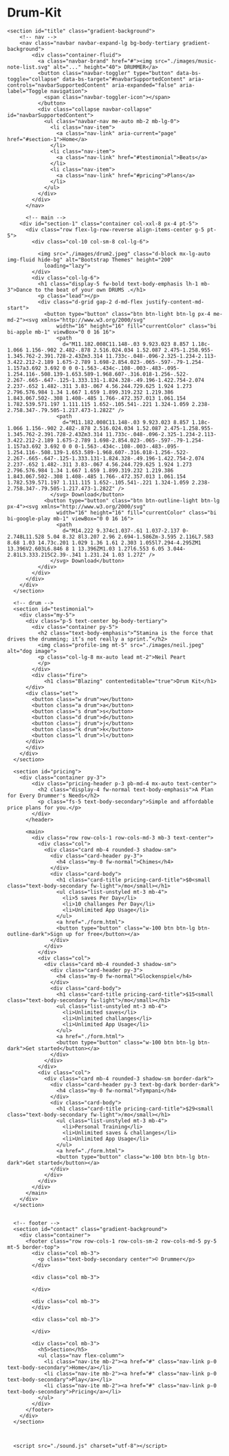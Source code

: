 # Drum-Kit
<!DOCTYPE html>
<html lang="en">
<head>
    <meta charset="UTF-8">
    <meta name="viewport" content="width=device-width, initial-scale=1.0">
    <title>Drum Kit</title>
    <link rel="stylesheet" href="styles.css">
    <link href="https://cdn.jsdelivr.net/npm/bootstrap@5.3.0-alpha2/dist/css/bootstrap.min.css" rel="stylesheet"
    integrity="sha384-aFq/bzH65dt+w6FI2ooMVUpc+21e0SRygnTpmBvdBgSdnuTN7QbdgL+OapgHtvPp" crossorigin="anonymous">
</head>
<body>
    
    <section id="title" class="gradient-background">
        <!-- nav -->
        <nav class="navbar navbar-expand-lg bg-body-tertiary gradient-background">
            <div class="container-fluid">
              <a class="navbar-brand" href="#"><img src="./images/music-note-list.svg" alt="..." height="40"> DRUMMER</a>
              <button class="navbar-toggler" type="button" data-bs-toggle="collapse" data-bs-target="#navbarSupportedContent" aria-controls="navbarSupportedContent" aria-expanded="false" aria-label="Toggle navigation">
                <span class="navbar-toggler-icon"></span>
              </button>
              <div class="collapse navbar-collapse" id="navbarSupportedContent">
                <ul class="navbar-nav me-auto mb-2 mb-lg-0">
                  <li class="nav-item">
                    <a class="nav-link" aria-current="page" href="#section-1">Home</a>
                  </li>
                  <li class="nav-item">
                    <a class="nav-link" href="#testimonial">Beats</a>
                  </li>
                  <li class="nav-item">
                    <a class="nav-link" href="#pricing">Plans</a>
                  </li>
                </ul>
              </div>
            </div>
          </nav>

          <!-- main -->
        <div id="section-1" class="container col-xxl-8 px-4 pt-5">
          <div class="row flex-lg-row-reverse align-items-center g-5 pt-5">
            <div class="col-10 col-sm-8 col-lg-6">
    
              <img src="./images/drum2.jpeg" class="d-block mx-lg-auto img-fluid hide-bg" alt="Bootstrap Themes" height="200"
                loading="lazy">
            </div>
            <div class="col-lg-6">
              <h1 class="display-5 fw-bold text-body-emphasis lh-1 mb-3">Dance to the beat of your own DRUMS .</h1>
              <p class="lead"></p>
              <div class="d-grid gap-2 d-md-flex justify-content-md-start">
                <button type="button" class="btn btn-light btn-lg px-4 me-md-2"><svg xmlns="http://www.w3.org/2000/svg"
                    width="16" height="16" fill="currentColor" class="bi bi-apple mb-1" viewBox="0 0 16 16">
                    <path
                      d="M11.182.008C11.148-.03 9.923.023 8.857 1.18c-1.066 1.156-.902 2.482-.878 2.516.024.034 1.52.087 2.475-1.258.955-1.345.762-2.391.728-2.43Zm3.314 11.733c-.048-.096-2.325-1.234-2.113-3.422.212-2.189 1.675-2.789 1.698-2.854.023-.065-.597-.79-1.254-1.157a3.692 3.692 0 0 0-1.563-.434c-.108-.003-.483-.095-1.254.116-.508.139-1.653.589-1.968.607-.316.018-1.256-.522-2.267-.665-.647-.125-1.333.131-1.824.328-.49.196-1.422.754-2.074 2.237-.652 1.482-.311 3.83-.067 4.56.244.729.625 1.924 1.273 2.796.576.984 1.34 1.667 1.659 1.899.319.232 1.219.386 1.843.067.502-.308 1.408-.485 1.766-.472.357.013 1.061.154 1.782.539.571.197 1.111.115 1.652-.105.541-.221 1.324-1.059 2.238-2.758.347-.79.505-1.217.473-1.282Z" />
                    <path
                      d="M11.182.008C11.148-.03 9.923.023 8.857 1.18c-1.066 1.156-.902 2.482-.878 2.516.024.034 1.52.087 2.475-1.258.955-1.345.762-2.391.728-2.43Zm3.314 11.733c-.048-.096-2.325-1.234-2.113-3.422.212-2.189 1.675-2.789 1.698-2.854.023-.065-.597-.79-1.254-1.157a3.692 3.692 0 0 0-1.563-.434c-.108-.003-.483-.095-1.254.116-.508.139-1.653.589-1.968.607-.316.018-1.256-.522-2.267-.665-.647-.125-1.333.131-1.824.328-.49.196-1.422.754-2.074 2.237-.652 1.482-.311 3.83-.067 4.56.244.729.625 1.924 1.273 2.796.576.984 1.34 1.667 1.659 1.899.319.232 1.219.386 1.843.067.502-.308 1.408-.485 1.766-.472.357.013 1.061.154 1.782.539.571.197 1.111.115 1.652-.105.541-.221 1.324-1.059 2.238-2.758.347-.79.505-1.217.473-1.282Z" />
                  </svg> Download</button>
                <button type="button" class="btn btn-outline-light btn-lg px-4"><svg xmlns="http://www.w3.org/2000/svg"
                    width="16" height="16" fill="currentColor" class="bi bi-google-play mb-1" viewBox="0 0 16 16">
                    <path
                      d="M14.222 9.374c1.037-.61 1.037-2.137 0-2.748L11.528 5.04 8.32 8l3.207 2.96 2.694-1.586Zm-3.595 2.116L7.583 8.68 1.03 14.73c.201 1.029 1.36 1.61 2.303 1.055l7.294-4.295ZM1 13.396V2.603L6.846 8 1 13.396ZM1.03 1.27l6.553 6.05 3.044-2.81L3.333.215C2.39-.341 1.231.24 1.03 1.27Z" />
                  </svg> Download</button>
              </div>
            </div>
          </div>
        </div>
      </section>

      <!-- drum -->
      <section id="testimonial">
        <div class="my-5">
          <div class="p-5 text-center bg-body-tertiary">
            <div class="container py-5">
              <h2 class="text-body-emphasis">“Stamina is the force that drives the drumming; it’s not really a sprint.”</h2>
              <img class="profile-img mt-5" src="./images/neil.jpeg" alt="dog image">
              <p class="col-lg-8 mx-auto lead mt-2">Neil Peart
              </p>
            </div>
            <div class="fire">
                <h1 class="Blazing" contenteditable="true">Drum Kit</h1>
          </div>
          <div class="set">
            <button class="w drum">w</button>
            <button class="a drum">a</button>
            <button class="s drum">s</button>
            <button class="d drum">d</button>
            <button class="j drum">j</button>
            <button class="k drum">k</button>
            <button class="l drum">l</button>
          </div>
          </div>
        </div>    
      </section>    


<!-- login -->
      <section id="pricing">
        <div class="container py-3">
            <div class="pricing-header p-3 pb-md-4 mx-auto text-center">
              <h2 class="display-4 fw-normal text-body-emphasis">A Plan for Every Drummer's Needs</h2>
              <p class="fs-5 text-body-secondary">Simple and affordable price plans for you.</p>
            </div>
          </header>
        
          <main>
            <div class="row row-cols-1 row-cols-md-3 mb-3 text-center">
              <div class="col">
                <div class="card mb-4 rounded-3 shadow-sm">
                  <div class="card-header py-3">
                    <h4 class="my-0 fw-normal">Chimes</h4>
                  </div>
                  <div class="card-body">
                    <h1 class="card-title pricing-card-title">$0<small class="text-body-secondary fw-light">/mo</small></h1>
                    <ul class="list-unstyled mt-3 mb-4">
                      <li>5 saves Per Day</li>
                      <li>10 challanges Per Day</li>
                      <li>Unlimited App Usage</li>
                    </ul>
                    <a href="./form.html">
                    <button type="button" class="w-100 btn btn-lg btn-outline-dark">Sign up for free</button></a>
                  </div>
                </div>
              </div>
              <div class="col">
                <div class="card mb-4 rounded-3 shadow-sm">
                  <div class="card-header py-3">
                    <h4 class="my-0 fw-normal">Glockenspiel</h4>
                  </div>
                  <div class="card-body">
                    <h1 class="card-title pricing-card-title">$15<small class="text-body-secondary fw-light">/mo</small></h1>
                    <ul class="list-unstyled mt-3 mb-4">
                      <li>Unlimited saves</li>
                      <li>Unlimited challanges</li>
                      <li>Unlimited App Usage</li>
                    </ul>
                    <a href="./form.html">
                    <button type="button" class="w-100 btn btn-lg btn-dark">Get started</button></a>
                  </div>
                </div>
              </div>
              <div class="col">
                <div class="card mb-4 rounded-3 shadow-sm border-dark">
                  <div class="card-header py-3 text-bg-dark border-dark">
                    <h4 class="my-0 fw-normal">Tympani</h4>
                  </div>
                  <div class="card-body">
                    <h1 class="card-title pricing-card-title">$29<small class="text-body-secondary fw-light">/mo</small></h1>
                    <ul class="list-unstyled mt-3 mb-4">
                      <li>Personal Training</li>
                      <li>Unlimited saves & challanges</li>
                      <li>Unlimited App Usage</li>
                    </ul>
                    <a href="./form.html">
                    <button type="button" class="w-100 btn btn-lg btn-dark">Get started</button></a>
                  </div>
                </div>
              </div>
            </div>
          </main>
        </div>
      </section>


      <!-- footer -->
      <section id="contact" class="gradient-background">
        <div class="container">
          <footer class="row row-cols-1 row-cols-sm-2 row-cols-md-5 py-5 mt-5 border-top">
            <div class="col mb-3">
              <p class="text-body-secondary center">© Drummer</p>
            </div>
        
            <div class="col mb-3">
        
            </div>
        
            <div class="col mb-3">
            </div>
        
            <div class="col mb-3">
              
            </div>
        
            <div class="col mb-3">
              <h5>Section</h5>
              <ul class="nav flex-column">
                <li class="nav-ite mb-2"><a href="#" class="nav-link p-0 text-body-secondary">Home</a></li>
                <li class="nav-ite mb-2"><a href="#" class="nav-link p-0 text-body-secondary">Play</a></li>
                <li class="nav-ite mb-2"><a href="#" class="nav-link p-0 text-body-secondary">Pricing</a></li>
              </ul>
            </div>
          </footer>
        </div>
      </section>



      <script src="./sound.js" charset="utf-8"></script>
</body>
</html>